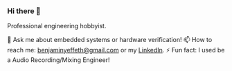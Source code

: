 ### Hi there 👋

Professional engineering hobbyist.

💬 Ask me about embedded systems or hardware verification!
  📫 How to reach me: benjaminyeffeth@gmail.com or my [LinkedIn](https://www.linkedin.com/in/benjamin-yeffeth/).
  ⚡ Fun fact: I used be a Audio Recording/Mixing Engineer!

<!--
**fleetingflatcher/fleetingflatcher** is a ✨ _special_ ✨ repository because its `README.md` (this file) appears on your GitHub profile.

Here are some ideas to get you started:

- 🔭 I’m currently working on ...
- 🌱 I’m currently learning ...
- 👯 I’m looking to collaborate on ...
- 🤔 I’m looking for help with ...
- 💬 Ask me about ...
- 📫 How to reach me: ...
- 😄 Pronouns: ...
- ⚡ Fun fact: ...
-->
